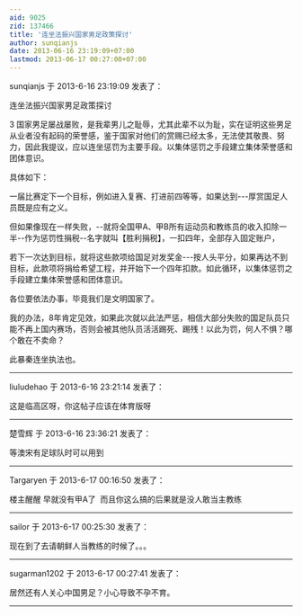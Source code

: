 ```yaml
---
aid: 9025
zid: 137466
title: '连坐法振兴国家男足政策探讨'
author: sunqianjs
date: 2013-06-16 23:19:09+07:00
lastmod: 2013-06-17 00:27:00+07:00
---
```


sunqianjs 于 2013-6-16 23:19:09 发表了：

连坐法振兴国家男足政策探讨

3 国家男足屡战屡败，是我辈男儿之耻辱，尤其此辈不以为耻，实在证明这些男足从业者没有起码的荣誉感，鉴于国家对他们的赏赐已经太多，无法使其敬畏、努力，因此我提议，应以连坐惩罚为主要手段。以集体惩罚之手段建立集体荣誉感和团体意识。

具体如下：

一届比赛定下一个目标，例如进入复赛、打进前四等等，如果达到---厚赏国足人员既是应有之义。

但如果像现在一样失败，--就将全国甲A、甲B所有运动员和教练员的收入扣除一半--作为惩罚性捐税--名字就叫【胜利捐税】，一扣四年，全部存入固定账户，

若下一次达到目标，就将这些款项给国足对发奖金---按人头平分，如果再达不到目标，此款项将捐给希望工程，并开始下一个四年扣款。如此循环，以集体惩罚之手段建立集体荣誉感和团体意识。

各位要依法办事，毕竟我们是文明国家了。

我的办法，8年肯定见效，如果此次就以此法严惩，相信大部分失败的国足队员只能不再上国内赛场，否则会被其他队员活活踢死、踢残！以此为罚，何人不惧？哪个敢在不卖命？

此暴秦连坐执法也。

---------

liuludehao 于 2013-6-16 23:21:14 发表了：

这是临高区呀，你这帖子应该在体育版呀

---------

楚雪辉 于 2013-6-16 23:36:21 发表了：

等澳宋有足球队时可以用到

---------

Targaryen 于 2013-6-17 00:16:50 发表了：

楼主醒醒 早就没有甲A了  而且你这么搞的后果就是没人敢当主教练

---------

sailor 于 2013-6-17 00:25:30 发表了：

现在到了去请朝鲜人当教练的时候了。。。

---------

sugarman1202 于 2013-6-17 00:27:41 发表了：

居然还有人关心中国男足？小心导致不孕不育。

---------

